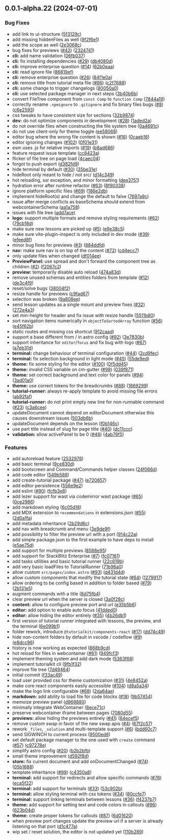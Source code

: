 ## 0.0.1-alpha.22 (2024-07-01)


### Bug Fixes

* add link to ui-structure ([5f3129c](https://github.com/AriPerkkio/tutorialkit/commit/5f3129c0e3880434bfac1d5f2aab5bb7b26352d6))
* add missing hiddenFiles as well ([9f2f6e1](https://github.com/AriPerkkio/tutorialkit/commit/9f2f6e13dbfde5e40b3701043119ab57cb3d423c))
* add the scope as well ([2e3068c](https://github.com/AriPerkkio/tutorialkit/commit/2e3068c033924ef09cf32cc57f4576f529269df4))
* bug fixes for previews ([#42](https://github.com/AriPerkkio/tutorialkit/issues/42)) ([2324741](https://github.com/AriPerkkio/tutorialkit/commit/2324741ce067dd8c7d89b4209fa55035488a4676))
* **cli:** add name validation ([06fb037](https://github.com/AriPerkkio/tutorialkit/commit/06fb03703376ba8b896ee4261898c714dae159ed))
* **cli:** fix installing dependencies ([#29](https://github.com/AriPerkkio/tutorialkit/issues/29)) ([db4080d](https://github.com/AriPerkkio/tutorialkit/commit/db4080d6536ea2c1f2203772ea5259c830fb314e))
* **cli:** improve enterprise question ([#14](https://github.com/AriPerkkio/tutorialkit/issues/14)) ([62b0eaa](https://github.com/AriPerkkio/tutorialkit/commit/62b0eaa107ad6e7cb7c9b09e29c7a5b208a93ec5))
* **cli:** read ignore file ([86819ef](https://github.com/AriPerkkio/tutorialkit/commit/86819efdc29c6e777e8f785d4a9beaf409bda28d))
* **cli:** remove enterprise question ([#26](https://github.com/AriPerkkio/tutorialkit/issues/26)) ([84f1e0a](https://github.com/AriPerkkio/tutorialkit/commit/84f1e0adb75d19af163168b825958fb357800bdf))
* **cli:** remove title from tutorial meta file ([#86](https://github.com/AriPerkkio/tutorialkit/issues/86)) ([c2f7688](https://github.com/AriPerkkio/tutorialkit/commit/c2f7688b27074c6261f025525437bccea9431fd3))
* **cli:** some change to trigger changelogs ([80050a0](https://github.com/AriPerkkio/tutorialkit/commit/80050a0487298a3057eba11cce0f0eabb9e9f981))
* **cli:** use selected package manager in next steps ([3b40b6b](https://github.com/AriPerkkio/tutorialkit/commit/3b40b6b0f8d0e0a910f85b54adfb1c746493ae3c))
* convert FileTree component from `const Comp` to `function Comp` ([7844a19](https://github.com/AriPerkkio/tutorialkit/commit/7844a1966e15d59ac8b7e6f862e9b2cb9bf18eae))
* correctly rename `.npmignore` to `.gitignore` and fix binary files bugs ([#8](https://github.com/AriPerkkio/tutorialkit/issues/8)) ([c6e2593](https://github.com/AriPerkkio/tutorialkit/commit/c6e2593e95d925d108710041cba12d9d5f0700de))
* css tweaks to have consistent size for sections ([32b9874](https://github.com/AriPerkkio/tutorialkit/commit/32b9874da7ee059720a09a7ccf9102ad162da46f))
* **dev:** do not optimize components in development ([#28](https://github.com/AriPerkkio/tutorialkit/issues/28)) ([1aded2a](https://github.com/AriPerkkio/tutorialkit/commit/1aded2aef21f6821de743260b7efe5d5b788cb5f))
* do not override files when constructing the file system tree ([0a4691c](https://github.com/AriPerkkio/tutorialkit/commit/0a4691c7ca98a6e9fb037852018334dbbe5796cf))
* do not use client-only for theme toggle ([ee58068](https://github.com/AriPerkkio/tutorialkit/commit/ee580684fdc744cf414386531fda5c44de9c32ff))
* editor bug where the wrong file content is shown ([#16](https://github.com/AriPerkkio/tutorialkit/issues/16)) ([0caeb16](https://github.com/AriPerkkio/tutorialkit/commit/0caeb163c59c02cdd8a17a554c51ba1a7abb948c))
* editor ignoring changes ([#102](https://github.com/AriPerkkio/tutorialkit/issues/102)) ([0f01e31](https://github.com/AriPerkkio/tutorialkit/commit/0f01e317d449761fb7da8291119e57bd1d934e79))
* esm uses .js for relative imports ([#19](https://github.com/AriPerkkio/tutorialkit/issues/19)) ([b8ad686](https://github.com/AriPerkkio/tutorialkit/commit/b8ad68646e5afe11c1f65d5a11f8b7304f0f3ac1))
* feature request issue template ([cc8423a](https://github.com/AriPerkkio/tutorialkit/commit/cc8423abe2c613f82d73179ca82f39e4ac0929c9))
* flicker of file tree on page load ([4caec04](https://github.com/AriPerkkio/tutorialkit/commit/4caec04a5d9b6c6aabcf6baca841a7476bb93978))
* forgot to push export ([d382fd9](https://github.com/AriPerkkio/tutorialkit/commit/d382fd961d5c1b8c3ccb37b8f317e94daaf4dc3e))
* hide terminal by default ([#30](https://github.com/AriPerkkio/tutorialkit/issues/30)) ([35be31e](https://github.com/AriPerkkio/tutorialkit/commit/35be31e3dad0ab83771ce6425cf732b5c77588a7))
* hideRoot only meant to hide / not src/ ([d14c349](https://github.com/AriPerkkio/tutorialkit/commit/d14c3499eae8235cafb50b5c47fd7c75bd908754))
* hot reloading, ssr exception, and minor formatting ([dee3751](https://github.com/AriPerkkio/tutorialkit/commit/dee3751381701bea309a3905592f824b75701ae8))
* hydration error after runtime refactor ([#63](https://github.com/AriPerkkio/tutorialkit/issues/63)) ([8f90338](https://github.com/AriPerkkio/tutorialkit/commit/8f9033816cd122be49ade2b85e0040469ed9fb1c))
* ignore platform specific files ([#69](https://github.com/AriPerkkio/tutorialkit/issues/69)) ([186e2db](https://github.com/AriPerkkio/tutorialkit/commit/186e2dba86b529fcc5816861e689edf128f520e2))
* implement hideRoot(s) and change the default to false ([7697a9c](https://github.com/AriPerkkio/tutorialkit/commit/7697a9c9ecfa67875378c4683c8c489d750ad229))
* issue after merge conflicts as baseSchema should extend from webcontainerSchema ([aa1a758](https://github.com/AriPerkkio/tutorialkit/commit/aa1a7589b65609368f54e7b5581b7899220dad21))
* issues with file tree ([add7ace](https://github.com/AriPerkkio/tutorialkit/commit/add7ace175270e208704b8db475bf3209a891343))
* **logo:** support multiple formats and remove styling requirements ([#62](https://github.com/AriPerkkio/tutorialkit/issues/62)) ([79cb18d](https://github.com/AriPerkkio/tutorialkit/commit/79cb18dca4e6b80a1f12ec96e1e627678f7b377d))
* make sure new lessons are picked up ([#5](https://github.com/AriPerkkio/tutorialkit/issues/5)) ([e9e38c5](https://github.com/AriPerkkio/tutorialkit/commit/e9e38c539c18de776fdba4f298f6a6da2eb6f10c))
* make sure vite-plugin-inspect is only included in dev mode ([#39](https://github.com/AriPerkkio/tutorialkit/issues/39)) ([efeed8f](https://github.com/AriPerkkio/tutorialkit/commit/efeed8ff1c603228b58e9b583fe5304c4480a509))
* minor bug fixes for previews ([#3](https://github.com/AriPerkkio/tutorialkit/issues/3)) ([884ddfd](https://github.com/AriPerkkio/tutorialkit/commit/884ddfd94bbcbc15645552320ed7f957d4b5c655))
* **nav:** make sure nav is on top of the content ([#72](https://github.com/AriPerkkio/tutorialkit/issues/72)) ([cd4ecc7](https://github.com/AriPerkkio/tutorialkit/commit/cd4ecc756dde3d2d74326154c7ba700c967f8b97))
* only update files when changed ([df014ee](https://github.com/AriPerkkio/tutorialkit/commit/df014eee2be0934f0ce4301e706438df4039abd8))
* **PreviewPanel:** use spread and don't forward the component tree as children ([#2](https://github.com/AriPerkkio/tutorialkit/issues/2)) ([f2067c2](https://github.com/AriPerkkio/tutorialkit/commit/f2067c2d6cdb1220423abd9ce7726150813621e6))
* **preview:** temporarily disable auto reload ([474a83d](https://github.com/AriPerkkio/tutorialkit/commit/474a83d08bda5a887df1b0a51466a7a62d403898))
* remove unused schemas and entities folders from template ([#12](https://github.com/AriPerkkio/tutorialkit/issues/12)) ([de3c4f9](https://github.com/AriPerkkio/tutorialkit/commit/de3c4f97ecfa9d6228e65d5eaade1a42f44d1e10))
* reset/solve bugs ([38004f2](https://github.com/AriPerkkio/tutorialkit/commit/38004f26121280106469af88f2a9b96b8eb7212d))
* resize handle for previews ([c9fad67](https://github.com/AriPerkkio/tutorialkit/commit/c9fad678d80976d60f4afaf49568f8ef82eb5448))
* selection was broken ([9a808ee](https://github.com/AriPerkkio/tutorialkit/commit/9a808ee60fd7351686febc6a56237a011bd27835))
* send lesson updates as a single mount and preview fixes ([#32](https://github.com/AriPerkkio/tutorialkit/issues/32)) ([272e4a3](https://github.com/AriPerkkio/tutorialkit/commit/272e4a3171735334347dd8144913fd952c3e9ff5))
* set min-height for header and fix issue with resize handle ([5511b80](https://github.com/AriPerkkio/tutorialkit/commit/5511b80860a87d803d4e58fbf5689ddc94ad506b))
* sort navigation items numerically in `objectToSortedArray` function ([#56](https://github.com/AriPerkkio/tutorialkit/issues/56)) ([e45f62b](https://github.com/AriPerkkio/tutorialkit/commit/e45f62b68952228dd1facd55c2db5bd9f5247e42))
* static routes and missing css shortcut ([912caad](https://github.com/AriPerkkio/tutorialkit/commit/912caada100dd46b4fa16b5ffe7edfbf4d73866b))
* support a base different from / in astro config ([#92](https://github.com/AriPerkkio/tutorialkit/issues/92)) ([3e7830b](https://github.com/AriPerkkio/tutorialkit/commit/3e7830be7ed1fda9598c569eaad9878aa9d10156))
* support inheritance for `editor`/`focus` and fix bug with logo ([#67](https://github.com/AriPerkkio/tutorialkit/issues/67)) ([a7eb31d](https://github.com/AriPerkkio/tutorialkit/commit/a7eb31dcaa039292870a78fae979efd6c0ece134))
* **terminal:** change behaviour of terminal configuration ([#44](https://github.com/AriPerkkio/tutorialkit/issues/44)) ([2cd9fec](https://github.com/AriPerkkio/tutorialkit/commit/2cd9fecacae10f473f9c000375861e2f59539d41))
* **terminal:** fix selection background in light mode ([#45](https://github.com/AriPerkkio/tutorialkit/issues/45)) ([55de9ed](https://github.com/AriPerkkio/tutorialkit/commit/55de9ed94616caa489750839f2ec65505089d766))
* **theme:** fix some styling for the editor ([#100](https://github.com/AriPerkkio/tutorialkit/issues/100)) ([0f5dd45](https://github.com/AriPerkkio/tutorialkit/commit/0f5dd4540cf65535ce3b834846f7dd2029551987))
* **theme:** invalid CSS variable on cm-gutter ([#98](https://github.com/AriPerkkio/tutorialkit/issues/98)) ([039f871](https://github.com/AriPerkkio/tutorialkit/commit/039f8714df8401a81472d134786029212c7d0d44))
* **theme:** set correct background and text color for panels ([#94](https://github.com/AriPerkkio/tutorialkit/issues/94)) ([3ad01a0](https://github.com/AriPerkkio/tutorialkit/commit/3ad01a0cc1055c1f1ffd7b220785f4be1d8d0669))
* **theme:** use correct tokens for the breadcrumbs ([#88](https://github.com/AriPerkkio/tutorialkit/issues/88)) ([1669299](https://github.com/AriPerkkio/tutorialkit/commit/1669299c988b8680dda4360e8f02d64c601ad48d))
* **tutorial-runner:** always re-apply template to avoid missing file errors ([ab92faf](https://github.com/AriPerkkio/tutorialkit/commit/ab92faf68e436691acf6bdbd53d8e8ebee709461))
* **tutorial-runner:** do not print empty new line for non-runnable command ([#23](https://github.com/AriPerkkio/tutorialkit/issues/23)) ([c3a6cee](https://github.com/AriPerkkio/tutorialkit/commit/c3a6cee15cff928eb91798a401b284931e6f6671))
* updateDocument cannot depend on editorDocument otherwise this causes downstream issues ([503db6b](https://github.com/AriPerkkio/tutorialkit/commit/503db6b6d36553c0bbf0c374dbaa24a4343defe5))
* updateDocument depends on the lesson ([f0b146c](https://github.com/AriPerkkio/tutorialkit/commit/f0b146c2c98fbf977a3582415016b6943354ee3d))
* use part title instead of slug for page title ([#40](https://github.com/AriPerkkio/tutorialkit/issues/40)) ([dc11ccc](https://github.com/AriPerkkio/tutorialkit/commit/dc11cccde48af65715bac9ab23be0ff3ead3649c))
* **validation:** allow activePanel to be 0 ([#46](https://github.com/AriPerkkio/tutorialkit/issues/46)) ([4ab76f5](https://github.com/AriPerkkio/tutorialkit/commit/4ab76f54e94dd7d47400ae558257f23763919ea9))


### Features

* add autoreload feature ([2532978](https://github.com/AriPerkkio/tutorialkit/commit/2532978156b6b8f929f408698ea3fd6f8a82efba))
* add basic terminal ([9ce830d](https://github.com/AriPerkkio/tutorialkit/commit/9ce830d521900fc211496b579e9b6accc7f180c2))
* add bootscreen and Command/Commands helper classes ([24f066d](https://github.com/AriPerkkio/tutorialkit/commit/24f066d2a2e14fbbde644fc94f6625e8b1d25b39))
* add code editor ([549b588](https://github.com/AriPerkkio/tutorialkit/commit/549b588095d7a41fb89258a85b3dc9812f4ddbae))
* add create-tutorial package ([#47](https://github.com/AriPerkkio/tutorialkit/issues/47)) ([e720657](https://github.com/AriPerkkio/tutorialkit/commit/e7206578ac29212cab211f988ea2c8f7dcbe00d1))
* add editor persistence ([556e9e2](https://github.com/AriPerkkio/tutorialkit/commit/556e9e2422ee29118ad9dc654d22d9c6be35efac))
* add eslint ([#90](https://github.com/AriPerkkio/tutorialkit/issues/90)) ([fcfb3e8](https://github.com/AriPerkkio/tutorialkit/commit/fcfb3e8109b5be1ef59ac2bfd8efd4db8e635e34))
* add lezer support for wast via codemirror wast package ([#65](https://github.com/AriPerkkio/tutorialkit/issues/65)) ([0ce2986](https://github.com/AriPerkkio/tutorialkit/commit/0ce2986077a5c8384a7f118bab9d8820ff707c72))
* add markdown styling ([6c05d18](https://github.com/AriPerkkio/tutorialkit/commit/6c05d18ed9dcdcdf27c3c47e2efc90aab8cc5aa4))
* add MDX extension to `recommendations` in extensions.json ([#55](https://github.com/AriPerkkio/tutorialkit/issues/55)) ([2d0a1fa](https://github.com/AriPerkkio/tutorialkit/commit/2d0a1fafab4d65236e196fe101e26535a24b3105))
* add metadata inheritance ([2b29d6c](https://github.com/AriPerkkio/tutorialkit/commit/2b29d6cc126ec58d7833245e9b4fe91856a7f5e0))
* add nav with breadcrumb and menu ([3e9de9f](https://github.com/AriPerkkio/tutorialkit/commit/3e9de9f7b83ec4a3212537a2c19811fc520b2fbb))
* add possibility to filter the preview url with a port ([914c22a](https://github.com/AriPerkkio/tutorialkit/commit/914c22a970c36e877356424759d97a4540c51941))
* add simple package.json to the first example to have deps to install ([e5ae75d](https://github.com/AriPerkkio/tutorialkit/commit/e5ae75d60a0f8cca081b2fe0b4a075bc3997fbba))
* add support for multiple previews ([8588e95](https://github.com/AriPerkkio/tutorialkit/commit/8588e95e5f534cd0d438a2ba9ddf89b4d84a7f89))
* add support for StackBlitz Enterprise ([#7](https://github.com/AriPerkkio/tutorialkit/issues/7)) ([fc07161](https://github.com/AriPerkkio/tutorialkit/commit/fc071619994d5e1a54c1f825c471a2bf33a8513d))
* add tasks utilities and basic tutorial runner ([22c619b](https://github.com/AriPerkkio/tutorialkit/commit/22c619b853cd49f6b7a2a75f2d8a0cee82a3334e))
* add very basic loadFiles to TutorialRunner ([71b96a0](https://github.com/AriPerkkio/tutorialkit/commit/71b96a0687fd7d6f140cf1966fe2f4f1ed362e3c))
* allow custom `src/pages/index.astro` ([#93](https://github.com/AriPerkkio/tutorialkit/issues/93)) ([d431d4d](https://github.com/AriPerkkio/tutorialkit/commit/d431d4d4908f28184cd7d2f75faffe2c77a3ef4c))
* allow custom components that modify the tutorial state ([#64](https://github.com/AriPerkkio/tutorialkit/issues/64)) ([1279917](https://github.com/AriPerkkio/tutorialkit/commit/1279917be042580033f23605e92f903ecd186e19))
* allow ordering to be config based in addition to folder based ([#79](https://github.com/AriPerkkio/tutorialkit/issues/79)) ([2b131e5](https://github.com/AriPerkkio/tutorialkit/commit/2b131e597b94671678c2f2e4625e194eb382dab0))
* augment commands with a title ([8d75fb4](https://github.com/AriPerkkio/tutorialkit/commit/8d75fb4c711cf70c79ec65b35acda30747bc3a72))
* clear preview url when the server is closed ([3a0f28c](https://github.com/AriPerkkio/tutorialkit/commit/3a0f28c5ed7e70039901e14c7a2dff7ceb3f2f3b))
* **content:** allow to configure preview port and url ([e35b5b6](https://github.com/AriPerkkio/tutorialkit/commit/e35b5b694a66bb8d97a8e65ef00854ffd903f7b9))
* **editor:** add option to enable auto focus ([41dded0](https://github.com/AriPerkkio/tutorialkit/commit/41dded0f9dc827afbb40b488b401e809c71ca6f0))
* **editor:** allow hiding the editor entirely ([#35](https://github.com/AriPerkkio/tutorialkit/issues/35)) ([4b26db1](https://github.com/AriPerkkio/tutorialkit/commit/4b26db1b9cf90a28650e31da4ef0004e44bb9c83))
* first version of tutorial runner integrated with lessons, the preview, and the terminal ([6e099b1](https://github.com/AriPerkkio/tutorialkit/commit/6e099b1268de5bfb62f9ace232c6fb8c3d748c62))
* folder rework, introduce `@tutorialkit/components-react` ([#17](https://github.com/AriPerkkio/tutorialkit/issues/17)) ([dd74c49](https://github.com/AriPerkkio/tutorialkit/commit/dd74c49ec4f021ac53fd320cf5023275fbf12311))
* hide non-content folders by default in vscode / codeflow ([#9](https://github.com/AriPerkkio/tutorialkit/issues/9)) ([e8dcc96](https://github.com/AriPerkkio/tutorialkit/commit/e8dcc96d39774dfbf36a3d48117b974cd5d5eaff))
* history is now working as expected ([868b9cd](https://github.com/AriPerkkio/tutorialkit/commit/868b9cd2524551815409a98cad9db88bd5f815fb))
* hot reload for files in webcontainer ([#61](https://github.com/AriPerkkio/tutorialkit/issues/61)) ([949fcf3](https://github.com/AriPerkkio/tutorialkit/commit/949fcf3438e3bf17902d753089372fbc03911136))
* implement theming system and add dark mode ([5363f68](https://github.com/AriPerkkio/tutorialkit/commit/5363f68c9915674aae5c4ab5ca344f65dc660639))
* implement tutorialkit cli ([9fb1f32](https://github.com/AriPerkkio/tutorialkit/commit/9fb1f32704e66f8b14ff6dc52aa4f43b7ff7b82b))
* improve file tree ([7d49464](https://github.com/AriPerkkio/tutorialkit/commit/7d4946419b44ef16e9a60bbff1ea82a65244eb4b))
* initial commit ([f33ac49](https://github.com/AriPerkkio/tutorialkit/commit/f33ac490e711437e0a76c8fb6652f214f60c88f0))
* load user provided css for theme customization ([#31](https://github.com/AriPerkkio/tutorialkit/issues/31)) ([4e8452a](https://github.com/AriPerkkio/tutorialkit/commit/4e8452a3b3142bc9f4cbd56261bc6cdb8573a8e1))
* make core react components easily accessible ([#104](https://github.com/AriPerkkio/tutorialkit/issues/104)) ([d8a5a34](https://github.com/AriPerkkio/tutorialkit/commit/d8a5a341df6c2d23d1d59ede61b4d3ef689af081))
* make the logo link configurable ([#68](https://github.com/AriPerkkio/tutorialkit/issues/68)) ([2da64ae](https://github.com/AriPerkkio/tutorialkit/commit/2da64ae811cbb12aeab8fd1fb36bed4845542aa4))
* **markdown:** add ability to load file for code blocks ([#18](https://github.com/AriPerkkio/tutorialkit/issues/18)) ([9b57454](https://github.com/AriPerkkio/tutorialkit/commit/9b57454eb46dee76949f67c5c31edf1103f7110c))
* memoize preview panel ([d969880](https://github.com/AriPerkkio/tutorialkit/commit/d9698806b6007dd964267bb03eb949efdc53b81e))
* minimally integrate WebContainer ([8ece71c](https://github.com/AriPerkkio/tutorialkit/commit/8ece71c9321fe9bcd184969497210aa3b91a11d4))
* preserve webcontainer iframe between pages ([7080d55](https://github.com/AriPerkkio/tutorialkit/commit/7080d553c77a52ee0542352ccb6973a20b00c886))
* **previews:** allow hiding the previews entirely ([#41](https://github.com/AriPerkkio/tutorialkit/issues/41)) ([84ecef5](https://github.com/AriPerkkio/tutorialkit/commit/84ecef5aecacba37873977fbb19ef64d65d10c14))
* remove custom swap in favor of the new swap apis ([#4](https://github.com/AriPerkkio/tutorialkit/issues/4)) ([67f2c57](https://github.com/AriPerkkio/tutorialkit/commit/67f2c571efa81ecfb52fc1efe1ac2592eccc4f01))
* rework `_files`, `_solution` and multi-template support ([#6](https://github.com/AriPerkkio/tutorialkit/issues/6)) ([bdd60c7](https://github.com/AriPerkkio/tutorialkit/commit/bdd60c7a31983854a30442cec22deabf8f0ea4f8))
* send SIGWINCH to current process ([9500ed6](https://github.com/AriPerkkio/tutorialkit/commit/9500ed63354c4ce5d067e996122d6e69d97e86da))
* set default package manager to the one used with `create` command ([#57](https://github.com/AriPerkkio/tutorialkit/issues/57)) ([c97278e](https://github.com/AriPerkkio/tutorialkit/commit/c97278e94292a2f4cfd76a75cb31e540b5c0d230))
* simplify astro config ([#20](https://github.com/AriPerkkio/tutorialkit/issues/20)) ([b2b2bfb](https://github.com/AriPerkkio/tutorialkit/commit/b2b2bfbfd224657d114a537a96064d55bd069b91))
* small theme improvement ([d592f8d](https://github.com/AriPerkkio/tutorialkit/commit/d592f8dc415249fc32a8881bf064b36172f5df6a))
* **store:** fix current document and add onDocumentChanged ([#74](https://github.com/AriPerkkio/tutorialkit/issues/74)) ([05b1688](https://github.com/AriPerkkio/tutorialkit/commit/05b1688718ab6e8d7d55c09e892c7f1faef9116e))
* template inheritance ([#99](https://github.com/AriPerkkio/tutorialkit/issues/99)) ([c4350a8](https://github.com/AriPerkkio/tutorialkit/commit/c4350a8032d0d24ac9250be8b81869ddae88a538))
* **terminal:** add support for redirects and allow specific commands ([#76](https://github.com/AriPerkkio/tutorialkit/issues/76)) ([eca5f22](https://github.com/AriPerkkio/tutorialkit/commit/eca5f22e3120c4d59349f416322b990d37cb0c15))
* **terminal:** add support for terminals ([#33](https://github.com/AriPerkkio/tutorialkit/issues/33)) ([53c902b](https://github.com/AriPerkkio/tutorialkit/commit/53c902bcdc30f3c39f9b2a737e6da1dabd09dabf))
* **terminal:** allow styling terminal with css tokens ([#34](https://github.com/AriPerkkio/tutorialkit/issues/34)) ([80ccfe7](https://github.com/AriPerkkio/tutorialkit/commit/80ccfe75eff511583de8d1155652714a65edc1ed))
* **terminal:** support linking terminals between lessons ([#36](https://github.com/AriPerkkio/tutorialkit/issues/36)) ([f4237b7](https://github.com/AriPerkkio/tutorialkit/commit/f4237b7401cb7709e4546f11465420bf5aff8f2d))
* **theme:** add support for setting text and code colors in callouts ([#96](https://github.com/AriPerkkio/tutorialkit/issues/96)) ([623b04d](https://github.com/AriPerkkio/tutorialkit/commit/623b04da18e5545a6d29b03a60571b1fb5bc2db1))
* **theme:** create proper tokens for callouts ([#87](https://github.com/AriPerkkio/tutorialkit/issues/87)) ([6d01620](https://github.com/AriPerkkio/tutorialkit/commit/6d01620f65c2386d98864246f8fe87e53c76c78f))
* when preview port changes update the preview url if a server is already listening on that port ([d1c477a](https://github.com/AriPerkkio/tutorialkit/commit/d1c477ada708012190b70d8911bc040a0995bdbe))
* wip set / reset solution, the editor is not updated yet ([110b289](https://github.com/AriPerkkio/tutorialkit/commit/110b28987fac8a551ee309ac43587a09c4061b3c))






